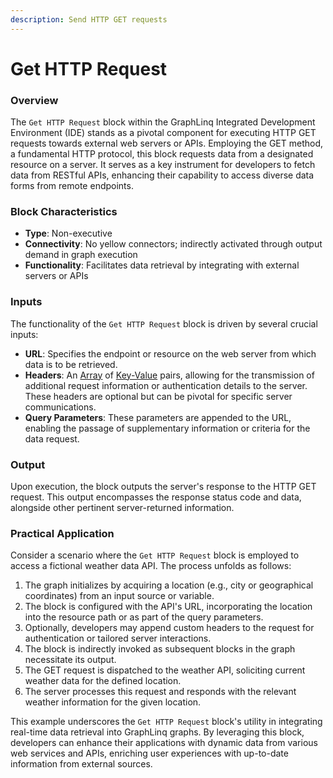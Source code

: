 ```yaml
---
description: Send HTTP GET requests
---
```


# Get HTTP Request

### **Overview**

The `Get HTTP Request` block within the GraphLinq Integrated Development Environment (IDE) stands as a pivotal component for executing HTTP GET requests towards external web servers or APIs. Employing the GET method, a fundamental HTTP protocol, this block requests data from a designated resource on a server. It serves as a key instrument for developers to fetch data from RESTful APIs, enhancing their capability to access diverse data forms from remote endpoints.

### **Block Characteristics**

* **Type**: Non-executive
* **Connectivity**: No yellow connectors; indirectly activated through output demand in graph execution
* **Functionality**: Facilitates data retrieval by integrating with external servers or APIs

### **Inputs**

The functionality of the `Get HTTP Request` block is driven by several crucial inputs:

* **URL**: Specifies the endpoint or resource on the web server from which data is to be retrieved.
* **Headers**: An [Array](../array/) of [Key-Value](../base-variable/keyvalue.md) pairs, allowing for the transmission of additional request information or authentication details to the server. These headers are optional but can be pivotal for specific server communications.
* **Query Parameters**: These parameters are appended to the URL, enabling the passage of supplementary information or criteria for the data request.

### **Output**

Upon execution, the block outputs the server's response to the HTTP GET request. This output encompasses the response status code and data, alongside other pertinent server-returned information.

### **Practical Application**

Consider a scenario where the `Get HTTP Request` block is employed to access a fictional weather data API. The process unfolds as follows:

1. The graph initializes by acquiring a location (e.g., city or geographical coordinates) from an input source or variable.
2. The block is configured with the API's URL, incorporating the location into the resource path or as part of the query parameters.
3. Optionally, developers may append custom headers to the request for authentication or tailored server interactions.
4. The block is indirectly invoked as subsequent blocks in the graph necessitate its output.
5. The GET request is dispatched to the weather API, soliciting current weather data for the defined location.
6. The server processes this request and responds with the relevant weather information for the given location.

This example underscores the `Get HTTP Request` block's utility in integrating real-time data retrieval into GraphLinq graphs. By leveraging this block, developers can enhance their applications with dynamic data from various web services and APIs, enriching user experiences with up-to-date information from external sources.

